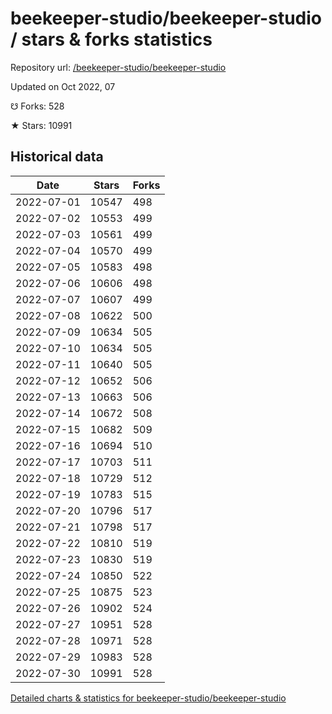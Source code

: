 # beekeeper-studio/beekeeper-studio / stars & forks statistics

Repository url: [/beekeeper-studio/beekeeper-studio](https://github.com/beekeeper-studio/beekeeper-studio)

Updated on Oct 2022, 07

☋ Forks: 528

★ Stars: 10991

## Historical data
| Date | Stars | Forks |
|------|-------|-------|
| 2022-07-01 | 10547 | 498 | 
| 2022-07-02 | 10553 | 499 | 
| 2022-07-03 | 10561 | 499 | 
| 2022-07-04 | 10570 | 499 | 
| 2022-07-05 | 10583 | 498 | 
| 2022-07-06 | 10606 | 498 | 
| 2022-07-07 | 10607 | 499 | 
| 2022-07-08 | 10622 | 500 | 
| 2022-07-09 | 10634 | 505 | 
| 2022-07-10 | 10634 | 505 | 
| 2022-07-11 | 10640 | 505 | 
| 2022-07-12 | 10652 | 506 | 
| 2022-07-13 | 10663 | 506 | 
| 2022-07-14 | 10672 | 508 | 
| 2022-07-15 | 10682 | 509 | 
| 2022-07-16 | 10694 | 510 | 
| 2022-07-17 | 10703 | 511 | 
| 2022-07-18 | 10729 | 512 | 
| 2022-07-19 | 10783 | 515 | 
| 2022-07-20 | 10796 | 517 | 
| 2022-07-21 | 10798 | 517 | 
| 2022-07-22 | 10810 | 519 | 
| 2022-07-23 | 10830 | 519 | 
| 2022-07-24 | 10850 | 522 | 
| 2022-07-25 | 10875 | 523 | 
| 2022-07-26 | 10902 | 524 | 
| 2022-07-27 | 10951 | 528 | 
| 2022-07-28 | 10971 | 528 | 
| 2022-07-29 | 10983 | 528 | 
| 2022-07-30 | 10991 | 528 | 


[Detailed charts & statistics for beekeeper-studio/beekeeper-studio](https://reviewgithub.com/rep/beekeeper-studio/beekeeper-studio)
